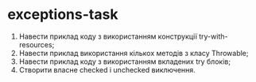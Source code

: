 # exceptions-task

1) Навести приклад коду з використанням конструкції try-with-resources;
2) Навести приклад використання кількох методів з класу Throwable;
3) Навести приклад коду з використанням вкладених try блоків;
4) Створити власне checked і unchecked виключення.
